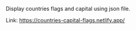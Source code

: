 Display countries flags and capital using json file.

Link: https://countries-capital-flags.netlify.app/
